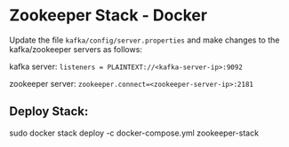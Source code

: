 # Zookeeper Stack - Docker 

Update the file `kafka/config/server.properties` and make changes to the kafka/zookeeper servers as follows:

kafka server: `listeners = PLAINTEXT://<kafka-server-ip>:9092`

zookeeper server: `zookeeper.connect=<zookeeper-server-ip>:2181`

## Deploy Stack:

sudo docker stack deploy -c docker-compose.yml zookeeper-stack
